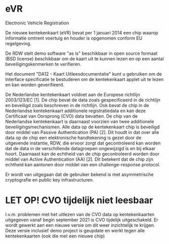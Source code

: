 eVR
===

Electronic Vehicle Registration

De nieuwe kentekenkaart (eVR) bevat per 1 januari 2014 een chip waarop informatie omtrent voertuig en houder is opgenomen conform EU regelgeving. 

De RDW stelt demo software "as is"  beschikbaar in open source formaat (BSD license) beschikbaar om de kaart uit te kunnen lezen en op een aantal beveiligingskenmerken te verifieren.

Het document "DA12 - Kaart Uitleesdocumentatie" kunt u gebruiken om de Interface specificatie te bestuderen om de kentekenkaart applet uit te lezen en kan worden geverifieerd.
 
De Nederlandse kentekenkaart voldoet aan de Europese richtlijn 2003/123/EC [1]. De chip bevat de data zoals gespecificeerd in de richtlijn en beveiligd zoals beschreven in de richtlijn. Ook bevat de chip in de Nederlandse kentekenkaart additionele registratiedata en kan deze Certificaat van Oorsprong (CVO) data bevatten. De chip van de Nederlandse kentekenkaart is daarnaast voorzien van twee additionele beveiligingsmechanismen. Alle data op de kentekenkaart chip is beveiligd door middel van Passive Authentication (PA) [2]. Dit houdt in dat over alle data op de chip een elektronische handtekening is gezet door de uitgevende instantie, RDW, die ervoor zorgt dat gecontroleerd kan worden dat de data in de verschillende datagroepen ongewijzigd is en bij elkaar hoort. Daarnaast kan de echtheid van de chip gecontroleerd worden door middel van Active Authentication (AA) [2]. Dit betekent dat de chip zijn echtheid kan aantonen door middel van een challenge-response protocol. 

Er wordt van uitgegaan dat de gebruiker bekend is met asymmetrische cryptografie en public key infrastructuren.

# LET OP! CVO tijdelijk niet leesbaar
I.v.m. problemen met het uitlezen van de CVO data op kentekenkaarten uitgegeven vanaf begin september 2021 is CVO tijdelijk uitgeschakeld. 
Er wordt gewerkt aan een nieuwe versie om dit weer inzichtelijk te krijgen.
Deze versie inclusief demo project is geupdate en werkt tegen alle kentekenkaarten (ook die met een nieuwe chip)
